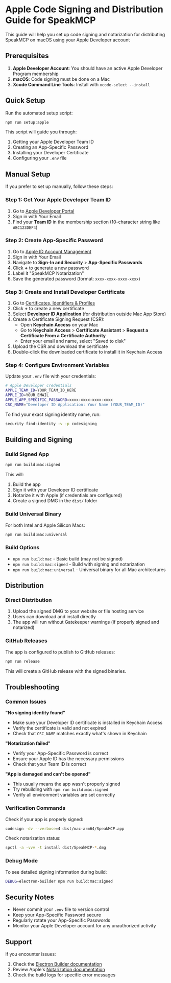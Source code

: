 # Apple Code Signing and Distribution Guide for SpeakMCP

This guide will help you set up code signing and notarization for distributing SpeakMCP on macOS using your Apple Developer account

## Prerequisites

1. **Apple Developer Account**: You should have an active Apple Developer Program membership
2. **macOS**: Code signing must be done on a Mac
3. **Xcode Command Line Tools**: Install with `xcode-select --install`

## Quick Setup

Run the automated setup script:

```bash
npm run setup:apple
```

This script will guide you through:
1. Getting your Apple Developer Team ID
2. Creating an App-Specific Password
3. Installing your Developer Certificate
4. Configuring your `.env` file

## Manual Setup

If you prefer to set up manually, follow these steps:

### Step 1: Get Your Apple Developer Team ID

1. Go to [Apple Developer Portal](https://developer.apple.com/account/)
2. Sign in with Your Email
3. Find your **Team ID** in the membership section (10-character string like `ABC123DEF4`)

### Step 2: Create App-Specific Password

1. Go to [Apple ID Account Management](https://appleid.apple.com/account/manage)
2. Sign in with Your Email
3. Navigate to **Sign-In and Security** > **App-Specific Passwords**
4. Click **+** to generate a new password
5. Label it "SpeakMCP Notarization"
6. Save the generated password (format: `xxxx-xxxx-xxxx-xxxx`)

### Step 3: Create and Install Developer Certificate

1. Go to [Certificates, Identifiers & Profiles](https://developer.apple.com/account/resources/certificates/list)
2. Click **+** to create a new certificate
3. Select **Developer ID Application** (for distribution outside Mac App Store)
4. Create a Certificate Signing Request (CSR):
   - Open **Keychain Access** on your Mac
   - Go to **Keychain Access** > **Certificate Assistant** > **Request a Certificate From a Certificate Authority**
   - Enter your email and name, select "Saved to disk"
5. Upload the CSR and download the certificate
6. Double-click the downloaded certificate to install it in Keychain Access

### Step 4: Configure Environment Variables

Update your `.env` file with your credentials:

```bash
# Apple Developer credentials
APPLE_TEAM_ID=YOUR_TEAM_ID_HERE
APPLE_ID=YOUR_EMAIL
APPLE_APP_SPECIFIC_PASSWORD=xxxx-xxxx-xxxx-xxxx
CSC_NAME="Developer ID Application: Your Name (YOUR_TEAM_ID)"
```

To find your exact signing identity name, run:
```bash
security find-identity -v -p codesigning
```

## Building and Signing

### Build Signed App

```bash
npm run build:mac:signed
```

This will:
1. Build the app
2. Sign it with your Developer ID certificate
3. Notarize it with Apple (if credentials are configured)
4. Create a signed DMG in the `dist/` folder

### Build Universal Binary

For both Intel and Apple Silicon Macs:

```bash
npm run build:mac:universal
```

### Build Options

- `npm run build:mac` - Basic build (may not be signed)
- `npm run build:mac:signed` - Build with signing and notarization
- `npm run build:mac:universal` - Universal binary for all Mac architectures

## Distribution

### Direct Distribution

1. Upload the signed DMG to your website or file hosting service
2. Users can download and install directly
3. The app will run without Gatekeeper warnings (if properly signed and notarized)

### GitHub Releases

The app is configured to publish to GitHub releases:

```bash
npm run release
```

This will create a GitHub release with the signed binaries.

## Troubleshooting

### Common Issues

**"No signing identity found"**
- Make sure your Developer ID certificate is installed in Keychain Access
- Verify the certificate is valid and not expired
- Check that `CSC_NAME` matches exactly what's shown in Keychain

**"Notarization failed"**
- Verify your App-Specific Password is correct
- Ensure your Apple ID has the necessary permissions
- Check that your Team ID is correct

**"App is damaged and can't be opened"**
- This usually means the app wasn't properly signed
- Try rebuilding with `npm run build:mac:signed`
- Verify all environment variables are set correctly

### Verification Commands

Check if your app is properly signed:
```bash
codesign -dv --verbose=4 dist/mac-arm64/SpeakMCP.app
```

Check notarization status:
```bash
spctl -a -vvv -t install dist/SpeakMCP-*.dmg
```

### Debug Mode

To see detailed signing information during build:
```bash
DEBUG=electron-builder npm run build:mac:signed
```

## Security Notes

- Never commit your `.env` file to version control
- Keep your App-Specific Password secure
- Regularly rotate your App-Specific Passwords
- Monitor your Apple Developer account for any unauthorized activity

## Support

If you encounter issues:
1. Check the [Electron Builder documentation](https://www.electron.build/code-signing)
2. Review Apple's [Notarization documentation](https://developer.apple.com/documentation/security/notarizing_macos_software_before_distribution)
3. Check the build logs for specific error messages

